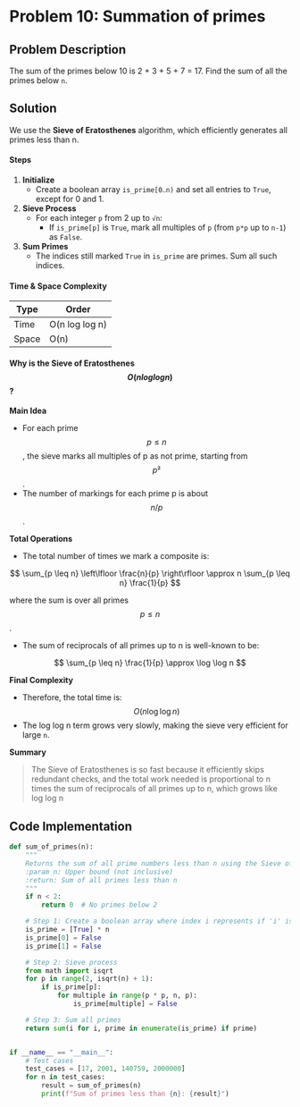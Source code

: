 # Problem 10: Summation of primes

## Problem Description

The sum of the primes below 10 is 2 + 3 + 5 + 7 = 17. Find the sum of all the primes below `n`.

## Solution

We use the **Sieve of Eratosthenes** algorithm, which efficiently generates all primes less than n.

#### Steps

1. **Initialize**
   * Create a boolean array `is_prime[0‥n)` and set all entries to `True`, except for 0 and 1.
2. **Sieve Process**
   * For each integer `p` from 2 up to `√n`:
     * If `is_prime[p]` is `True`, mark all multiples of `p` (from `p*p` up to `n-1`) as `False`.
3. **Sum Primes**
   * The indices still marked `True` in `is_prime` are primes. Sum all such indices.

#### Time & Space Complexity

| Type  | Order          |
| ----- | -------------- |
| Time  | O(n log log n) |
| Space | O(n)           |

#### Why is the Sieve of Eratosthenes  $$O(n log log n)$$?

**Main Idea**

* For each prime $$p ≤ n$$, the sieve marks all multiples of p as not prime, starting from $$p²$$.
* The number of markings for each prime p is about $$n / p$$.

**Total Operations**

* The total number of times we mark a composite is:

$$
\sum_{p \leq n} \left\lfloor \frac{n}{p} \right\rfloor \approx n \sum_{p \leq n} \frac{1}{p}
$$

where the sum is over all primes $$p ≤ n$$.

* The sum of reciprocals of all primes up to n is well-known to be:

$$
\sum_{p \leq n} \frac{1}{p} \approx \log \log n
$$

**Final Complexity**

* Therefore, the total time is: $$O\left(n \log\log n\right)$$
* The log log n term grows very slowly, making the sieve very efficient for large `n`.

**Summary**

> The Sieve of Eratosthenes is so fast because it efficiently skips redundant checks, and the total work needed is proportional to n times the sum of reciprocals of all primes up to n, which grows like log log n

## Code Implementation

```python
def sum_of_primes(n):
    """
    Returns the sum of all prime numbers less than n using the Sieve of Eratosthenes.
    :param n: Upper bound (not inclusive)
    :return: Sum of all primes less than n
    """
    if n < 2:
        return 0  # No primes below 2

    # Step 1: Create a boolean array where index i represents if 'i' is prime
    is_prime = [True] * n
    is_prime[0] = False
    is_prime[1] = False

    # Step 2: Sieve process
    from math import isqrt
    for p in range(2, isqrt(n) + 1):
        if is_prime[p]:
            for multiple in range(p * p, n, p):
                is_prime[multiple] = False

    # Step 3: Sum all primes
    return sum(i for i, prime in enumerate(is_prime) if prime)


if __name__ == "__main__":
    # Test cases
    test_cases = [17, 2001, 140759, 2000000]
    for n in test_cases:
        result = sum_of_primes(n)
        print(f"Sum of primes less than {n}: {result}")
```
